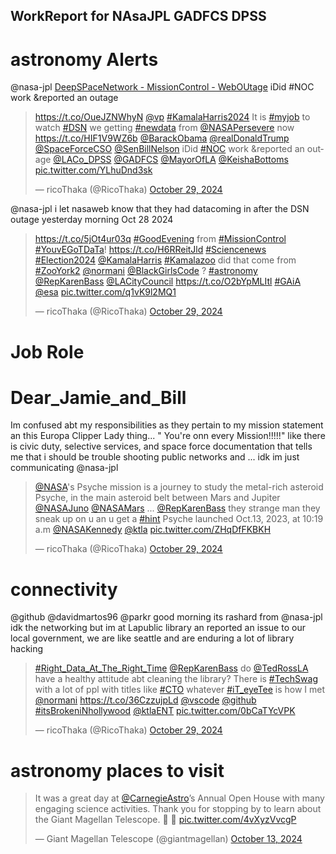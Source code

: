 ## WorkReport for NAsaJPL GADFCS DPSS

# astronomy Alerts
@nasa-jpl [DeepSPaceNetwork - MissionControl - WebOUtage](https://eyes.nasa.gov/apps/dsn-now/dsn.html) iDid #NOC work &reported an outage 

<blockquote class="twitter-tweet"><p lang="en" dir="ltr"><a href="https://t.co/OueJZNWhyN">https://t.co/OueJZNWhyN</a> <a href="https://twitter.com/VP?ref_src=twsrc%5Etfw">@vp</a> <a href="https://twitter.com/hashtag/KamalaHarris2024?src=hash&amp;ref_src=twsrc%5Etfw">#KamalaHarris2024</a> It is <a href="https://twitter.com/hashtag/myjob?src=hash&amp;ref_src=twsrc%5Etfw">#myjob</a> to watch <a href="https://twitter.com/hashtag/DSN?src=hash&amp;ref_src=twsrc%5Etfw">#DSN</a> we getting <a href="https://twitter.com/hashtag/newdata?src=hash&amp;ref_src=twsrc%5Etfw">#newdata</a> from <a href="https://twitter.com/NASAPersevere?ref_src=twsrc%5Etfw">@NASAPersevere</a> now <a href="https://t.co/HIF1V9WZ6b">https://t.co/HIF1V9WZ6b</a> <a href="https://twitter.com/BarackObama?ref_src=twsrc%5Etfw">@BarackObama</a> <a href="https://twitter.com/realDonaldTrump?ref_src=twsrc%5Etfw">@realDonaldTrump</a> <a href="https://twitter.com/SpaceForceCSO?ref_src=twsrc%5Etfw">@SpaceForceCSO</a> <a href="https://twitter.com/SenBillNelson?ref_src=twsrc%5Etfw">@SenBillNelson</a> iDid <a href="https://twitter.com/hashtag/NOC?src=hash&amp;ref_src=twsrc%5Etfw">#NOC</a> work &amp;reported an outage <a href="https://twitter.com/LACo_DPSS?ref_src=twsrc%5Etfw">@LACo_DPSS</a> <a href="https://twitter.com/GADFCS?ref_src=twsrc%5Etfw">@GADFCS</a> <a href="https://twitter.com/MayorOfLA?ref_src=twsrc%5Etfw">@MayorOfLA</a> <a href="https://twitter.com/KeishaBottoms?ref_src=twsrc%5Etfw">@KeishaBottoms</a> <a href="https://t.co/YLhuDnd3sk">pic.twitter.com/YLhuDnd3sk</a></p>&mdash; ricoThaka (@RicoThaka) <a href="https://twitter.com/RicoThaka/status/1851327335150280853?ref_src=twsrc%5Etfw">October 29, 2024</a></blockquote> <script async src="https://platform.twitter.com/widgets.js" charset="utf-8"></script>

@nasa-jpl i let nasaweb know that they had datacoming in after the DSN outage yesterday morning Oct 28 2024
<blockquote class="twitter-tweet"><p lang="en" dir="ltr"><a href="https://t.co/5jOt4ur03q">https://t.co/5jOt4ur03q</a> <a href="https://twitter.com/hashtag/GoodEvening?src=hash&amp;ref_src=twsrc%5Etfw">#GoodEvening</a> from <a href="https://twitter.com/hashtag/MissionControl?src=hash&amp;ref_src=twsrc%5Etfw">#MissionControl</a> <a href="https://twitter.com/hashtag/YouvEGoTDaTa?src=hash&amp;ref_src=twsrc%5Etfw">#YouvEGoTDaTa</a>! <a href="https://t.co/H6RReitJld">https://t.co/H6RReitJld</a> <a href="https://twitter.com/hashtag/Sciencenews?src=hash&amp;ref_src=twsrc%5Etfw">#Sciencenews</a> <a href="https://twitter.com/hashtag/Election2024?src=hash&amp;ref_src=twsrc%5Etfw">#Election2024</a> <a href="https://twitter.com/KamalaHarris?ref_src=twsrc%5Etfw">@KamalaHarris</a> <a href="https://twitter.com/hashtag/Kamalazoo?src=hash&amp;ref_src=twsrc%5Etfw">#Kamalazoo</a> did that come from <a href="https://twitter.com/hashtag/ZooYork2?src=hash&amp;ref_src=twsrc%5Etfw">#ZooYork2</a> <a href="https://twitter.com/Normani?ref_src=twsrc%5Etfw">@normani</a> <a href="https://twitter.com/BlackGirlsCode?ref_src=twsrc%5Etfw">@BlackGirlsCode</a> ? <a href="https://twitter.com/hashtag/astronomy?src=hash&amp;ref_src=twsrc%5Etfw">#astronomy</a> <a href="https://twitter.com/RepKarenBass?ref_src=twsrc%5Etfw">@RepKarenBass</a> <a href="https://twitter.com/LACityCouncil?ref_src=twsrc%5Etfw">@LACityCouncil</a> <a href="https://t.co/O2bYpMLItl">https://t.co/O2bYpMLItl</a> <a href="https://twitter.com/hashtag/GAiA?src=hash&amp;ref_src=twsrc%5Etfw">#GAiA</a> <a href="https://twitter.com/esa?ref_src=twsrc%5Etfw">@esa</a> <a href="https://t.co/q1vK9l2MQ1">pic.twitter.com/q1vK9l2MQ1</a></p>&mdash; ricoThaka (@RicoThaka) <a href="https://twitter.com/RicoThaka/status/1851087912580104394?ref_src=twsrc%5Etfw">October 29, 2024</a></blockquote> <script async src="https://platform.twitter.com/widgets.js" charset="utf-8"></script>





# Job Role

# Dear_Jamie_and_Bill
Im confused abt my responsibilities as they pertain to my mission statement an this Europa Clipper Lady thing... " You're onn every Mission!!!!!" like there is civic duty, selective services, and space force documentation that tells me that i should be trouble shooting public networks and ... idk im just communicating @nasa-jpl 
<blockquote class="twitter-tweet"><p lang="en" dir="ltr"><a href="https://twitter.com/NASA?ref_src=twsrc%5Etfw">@NASA</a>&#39;s Psyche mission is a journey to study the metal-rich asteroid Psyche, in the main asteroid belt between Mars and Jupiter <a href="https://twitter.com/NASAJuno?ref_src=twsrc%5Etfw">@NASAJuno</a> <a href="https://twitter.com/NASAMars?ref_src=twsrc%5Etfw">@NASAMars</a> ... <a href="https://twitter.com/RepKarenBass?ref_src=twsrc%5Etfw">@RepKarenBass</a> they strange man they sneak up on u an u get a <a href="https://twitter.com/hashtag/hint?src=hash&amp;ref_src=twsrc%5Etfw">#hint</a> Psyche launched Oct.13, 2023, at 10:19 a.m <a href="https://twitter.com/NASAKennedy?ref_src=twsrc%5Etfw">@NASAKennedy</a> <a href="https://twitter.com/KTLA?ref_src=twsrc%5Etfw">@ktla</a> <a href="https://t.co/ZHqDfFKBKH">pic.twitter.com/ZHqDfFKBKH</a></p>&mdash; ricoThaka (@RicoThaka) <a href="https://twitter.com/RicoThaka/status/1851085958420316530?ref_src=twsrc%5Etfw">October 29, 2024</a></blockquote> <script async src="https://platform.twitter.com/widgets.js" charset="utf-8"></script>

# connectivity 
@github @davidmartos96 @parkr good morning its rashard from @nasa-jpl idk the networking but im at Lapublic library an reported an issue to our local government, we are like seattle and are enduring a lot of library hacking 
<blockquote class="twitter-tweet"><p lang="en" dir="ltr"><a href="https://twitter.com/hashtag/Right_Data_At_The_Right_Time?src=hash&amp;ref_src=twsrc%5Etfw">#Right_Data_At_The_Right_Time</a> <a href="https://twitter.com/RepKarenBass?ref_src=twsrc%5Etfw">@RepKarenBass</a> do <a href="https://twitter.com/TedRossLA?ref_src=twsrc%5Etfw">@TedRossLA</a> have a healthy attitude abt cleaning the library? There is <a href="https://twitter.com/hashtag/TechSwag?src=hash&amp;ref_src=twsrc%5Etfw">#TechSwag</a> with a lot of ppl with titles like <a href="https://twitter.com/hashtag/CTO?src=hash&amp;ref_src=twsrc%5Etfw">#CTO</a> whatever <a href="https://twitter.com/hashtag/iT_eyeTee?src=hash&amp;ref_src=twsrc%5Etfw">#iT_eyeTee</a> is how I met <a href="https://twitter.com/Normani?ref_src=twsrc%5Etfw">@normani</a> <a href="https://t.co/36CzzujpLd">https://t.co/36CzzujpLd</a> <a href="https://twitter.com/vscode?ref_src=twsrc%5Etfw">@vscode</a> <a href="https://twitter.com/github?ref_src=twsrc%5Etfw">@github</a> <a href="https://twitter.com/hashtag/itsBrokeniNhollywood?src=hash&amp;ref_src=twsrc%5Etfw">#itsBrokeniNhollywood</a> <a href="https://twitter.com/ktlaENT?ref_src=twsrc%5Etfw">@ktlaENT</a> <a href="https://t.co/0bCaTYcVPK">pic.twitter.com/0bCaTYcVPK</a></p>&mdash; ricoThaka (@RicoThaka) <a href="https://twitter.com/RicoThaka/status/1851315039569117329?ref_src=twsrc%5Etfw">October 29, 2024</a></blockquote> <script async src="https://platform.twitter.com/widgets.js" charset="utf-8"></script>

# astronomy places to visit 

<blockquote class="twitter-tweet"><p lang="en" dir="ltr">It was a great day at <a href="https://twitter.com/CarnegieAstro?ref_src=twsrc%5Etfw">@CarnegieAstro</a>’s Annual Open House with many engaging science activities. Thank you for stopping by to learn about the Giant Magellan Telescope. 🔭 💫 <a href="https://t.co/4vXyzVvcgP">pic.twitter.com/4vXyzVvcgP</a></p>&mdash; Giant Magellan Telescope (@giantmagellan) <a href="https://twitter.com/giantmagellan/status/1845607160140742855?ref_src=twsrc%5Etfw">October 13, 2024</a></blockquote> <script async src="https://platform.twitter.com/widgets.js" charset="utf-8"></script>